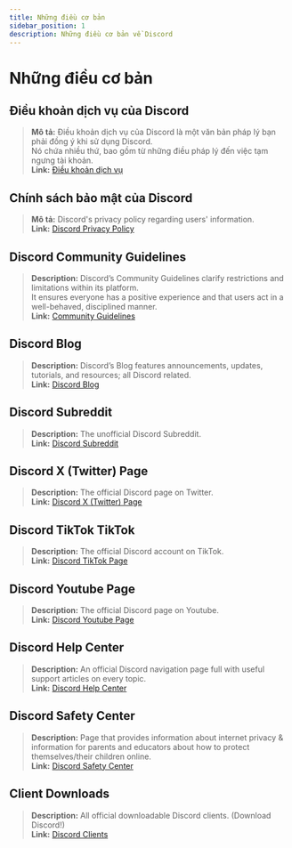 ```yaml
---
title: Những điều cơ bản
sidebar_position: 1
description: Những điều cơ bản về Discord
---
```


# Những điều cơ bản

## Điều khoản dịch vụ của Discord 
> __Mô tả:__ Điều khoản dịch vụ của Discord là một văn bản pháp lý bạn phải đồng ý khi sử dụng Discord.   <br/>
Nó chứa nhiều thứ, bao gồm từ những điều pháp lý đến việc tạm ngưng tài khoản.   <br/>
__Link:__ [Điều khoản dịch vụ](https://dis.gd/terms)

## Chính sách bảo mật của Discord
> __Mô tả:__ Discord's privacy policy regarding users' information.  <br/>
__Link:__ [Discord Privacy Policy](https://discord.com/privacy)

## Discord Community Guidelines
> __Description:__ Discord’s Community Guidelines clarify restrictions and limitations within its platform.   <br/>
It ensures everyone has a positive experience and that users act in a well-behaved, disciplined manner.   <br/>
__Link:__ [Community Guidelines](https://dis.gd/guidelines)

## Discord Blog
> __Description:__ Discord’s Blog features announcements, updates, tutorials, and resources; all Discord related.   <br/>
__Link:__ [Discord Blog](https://discord.com/blog)
 
## Discord Subreddit
> __Description:__ The unofficial Discord Subreddit.   <br/>
__Link:__ [Discord Subreddit](https://www.reddit.com/r/discordapp/)

## Discord X (Twitter) Page
> __Description:__ The official Discord page on Twitter.   <br/>
__Link:__ [Discord X (Twitter) Page](https://x.com/discord)

## Discord TikTok TikTok
> __Description:__ The official Discord account on TikTok.   <br/>
__Link:__ [Discord TikTok Page](https://tiktok.com/@discord)

## Discord Youtube Page
> __Description:__  The official Discord page on Youtube.   <br/>
__Link:__ [Discord Youtube Page](https://www.youtube.com/c/discord)

## Discord Help Center
> __Description:__ An official Discord navigation page full with useful support articles on every topic.   <br/>
__Link:__ [Discord Help Center](https://support.discord.com)

## Discord Safety Center
> __Description:__ Page that provides information about internet privacy & information for parents and educators about how to protect themselves/their children online.  <br/>
__Link:__ [Discord Safety Center](https://discord.com/safety)

## Client Downloads
> __Description:__ All official downloadable Discord clients. (Download Discord!)   <br/>
__Link:__ [Discord Clients](https://discord.com/download)
